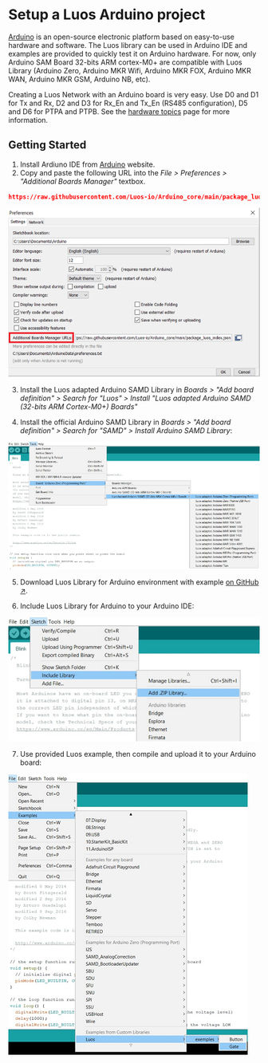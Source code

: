 # Setup a Luos Arduino project
<a href="https://www.arduino.cc/" target="_blank">Arduino</a> is an open-source electronic platform based on easy-to-use hardware and software. The Luos library can be used in Arduino IDE and examples are provided to quickly test it on Arduino hardware. For now, only Arduino SAM Board 32-bits ARM cortex-M0+ are compatible with Luos Library (Arduino Zero, Arduino MKR Wifi, Arduino MKR FOX, Arduino MKR WAN, Arduino MKR GSM, Arduino NB, etc).

Creating a Luos Network with an Arduino board is very easy. Use D0 and D1 for Tx and Rx, D2 and D3 for Rx_En and Tx_En (RS485 configuration), D5 and D6 for PTPA and PTPB. See the [hardware topics](../hardware-topics.md) page for more information.

## Getting Started
 1. Install Ardiuno IDE from <a href="https://www.arduino.cc/" target="_blank">Arduino</a> website.
 2. Copy and paste the following URL into the *File > Preferences > "Additional Boards Manager"* textbox.
 ```Json
https://raw.githubusercontent.com/Luos-io/Arduino_core/main/package_luos_index.json
```
 ![](../../../_assets/img/arduino_board_luos_preferences.png)

 3. Install the Luos adapted Arduino SAMD Library in *Boards > "Add board definition" > Search for "Luos" > Install "Luos adapted Arduino SAMD (32-bits ARM Cortex-M0+) Boards"*

 4. Install the official Arduino SAMD Library in *Boards > "Add board definition" > Search for "SAMD" > Install Arduino SAMD Library*:

 ![](../../../_assets/img/arduino_Luos_board.png)

 5. Download Luos Library for Arduino environment with example <a href="https://github.com/Luos-io/Luos/releases" target="_blank">on GitHub &#8599;</a>.

 6. Include Luos Library for Arduino to your Arduino IDE:

 ![](../../../_assets/img/arduino_include_library.png)

 7. Use provided Luos example, then compile and upload it to your Arduino board:

 ![](../../../_assets/img/arduino_Luos_example.png)

